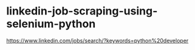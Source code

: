 # linkedin-job-scraping-using-selenium-python
https://www.linkedin.com/jobs/search/?keywords=python%20developer
